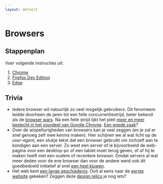 ```yaml
---
layout: default
---
```


# Browsers

## Stappenplan

Voer volgende instructies uit:

1. [Chrome](./chrome/index.md)
1. [Firefox Dev Edition](./firefox_dev_edition/index.md)
1. [Edge](./edge/index.md)

## Trivia

* Iedere browser wil natuurlijk zo veel mogelijk gebruikers. Dit fenomeem leidde doorheen de jaren tot een felle concurrentiestrijd, beter bekend als de <a href="https://en.wikipedia.org/wiki/Browser_wars" target="_blank">browser wars</a>. Na een felle strijd lijkt het pleit <a href="https://www.youtube.com/watch?v=W4wWdmfOibY" target="_blank">meer en meer beslecht in het voordeel van Google Chrome</a>. <a href="https://www.wired.co.uk/article/google-chrome-browser-data" target="_blank">Een goede zaak</a>? 
* Over de wispelturigheden van browsers kan je veel zeggen (en je zal er snel genoeg zelf mee kennis maken). Hier schijnen we al wat licht op de *user-agent*, een stukje tekst dat een browser gebruikt om zichzelf aan te kondigen aan een server. Zo weet een server of ie bijvoorbeeld de web-pagina voor een desktop-pc of een tablet moet terug geven, of of hij te maken heeft met een oudere of recentere browser. Omdat servers al wat meer deden voor de ene browser dan voor de andere werd ook dit goedbedoeld initiatief al snel <a href="https://webaim.org/blog/user-agent-string-history/" target="_blank">een heel kluwen</a>.
* Het web kent <a href="https://home.cern/science/computing/birth-web/short-history-web" target="_blank">een lange geschiedenis</a>. Ooit al eens naar de <a href="http://info.cern.ch/hypertext/WWW/TheProject.html" target="_blank">eerste website</a> gekeken? Zeggen deze <a href="https://blog.logrocket.com/20-web-design-relics-of-the-old-internet-eb3df4ac13e7/" target="_blank">design relics</a> je nog iets?